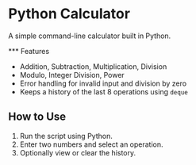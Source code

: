 # Python Calculator

A simple command-line calculator built in Python.

*** Features
- Addition, Subtraction, Multiplication, Division
- Modulo, Integer Division, Power
- Error handling for invalid input and division by zero
- Keeps a history of the last 8 operations using `deque`

## How to Use
1. Run the script using Python.
2. Enter two numbers and select an operation.
3. Optionally view or clear the history.
